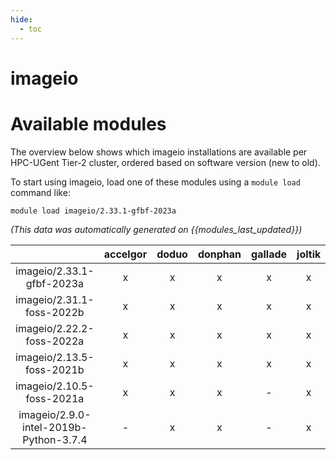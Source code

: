 ```yaml
---
hide:
  - toc
---
```


imageio
=======

# Available modules


The overview below shows which imageio installations are available per HPC-UGent Tier-2 cluster, ordered based on software version (new to old).

To start using imageio, load one of these modules using a `module load` command like:

```shell
module load imageio/2.33.1-gfbf-2023a
```

*(This data was automatically generated on {{modules_last_updated}})*  

| |accelgor|doduo|donphan|gallade|joltik|shinx|skitty|
| :---: | :---: | :---: | :---: | :---: | :---: | :---: | :---: |
|imageio/2.33.1-gfbf-2023a|x|x|x|x|x|x|x|
|imageio/2.31.1-foss-2022b|x|x|x|x|x|-|-|
|imageio/2.22.2-foss-2022a|x|x|x|x|x|x|-|
|imageio/2.13.5-foss-2021b|x|x|x|x|x|-|-|
|imageio/2.10.5-foss-2021a|x|x|x|-|x|-|-|
|imageio/2.9.0-intel-2019b-Python-3.7.4|-|x|x|-|x|-|-|
